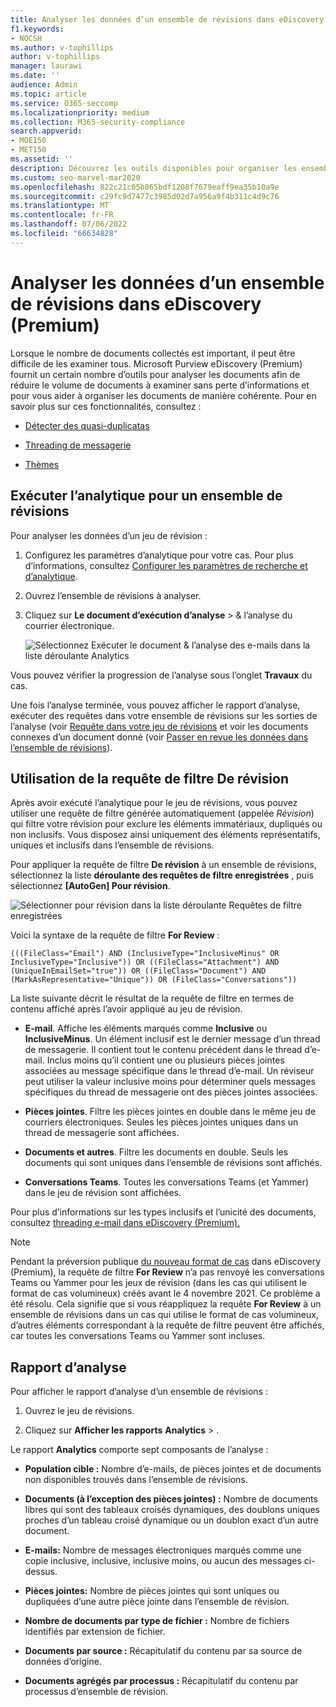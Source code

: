 ```yaml
---
title: Analyser les données d’un ensemble de révisions dans eDiscovery (Premium)
f1.keywords:
- NOCSH
ms.author: v-tophillips
author: v-tophillips
manager: laurawi
ms.date: ''
audience: Admin
ms.topic: article
ms.service: O365-seccomp
ms.localizationpriority: medium
ms.collection: M365-security-compliance
search.appverid:
- MOE150
- MET150
ms.assetid: ''
description: Découvrez les outils disponibles pour organiser les ensembles de documents lors de l’analyse d’un cas Microsoft Purview eDiscovery (Premium).
ms.custom: seo-marvel-mar2020
ms.openlocfilehash: 822c21c05b865bdf1208f7679eaff9ea35b10a9e
ms.sourcegitcommit: c29fc9d7477c3985d02d7a956a9f4b311c4d9c76
ms.translationtype: MT
ms.contentlocale: fr-FR
ms.lasthandoff: 07/06/2022
ms.locfileid: "66634828"
---
```

# <a name="analyze-data-in-a-review-set-in-ediscovery-premium"></a>Analyser les données d’un ensemble de révisions dans eDiscovery (Premium)

Lorsque le nombre de documents collectés est important, il peut être difficile de les examiner tous. Microsoft Purview eDiscovery (Premium) fournit un certain nombre d’outils pour analyser les documents afin de réduire le volume de documents à examiner sans perte d’informations et pour vous aider à organiser les documents de manière cohérente. Pour en savoir plus sur ces fonctionnalités, consultez :

- [Détecter des quasi-duplicatas](near-duplicate-detection-in-advanced-ediscovery.md)

- [Threading de messagerie](email-threading-in-advanced-ediscovery.md)

- [Thèmes](themes-in-advanced-ediscovery.md)

## <a name="run-analytics-for-a-review-set"></a>Exécuter l’analytique pour un ensemble de révisions

Pour analyser les données d’un jeu de révision :

1. Configurez les paramètres d’analytique pour votre cas. Pour plus d’informations, consultez [Configurer les paramètres de recherche et d’analytique](configure-search-and-analytics-settings-in-advanced-ediscovery.md).

2. Ouvrez l’ensemble de révisions à analyser.

3. Cliquez sur **Le document d’exécution d’analyse** >  & l’analyse du courrier électronique.

   ![Sélectionnez Exécuter le document & l’analyse des e-mails dans la liste déroulante Analytics](..\media\RunAnalytics1.png)

Vous pouvez vérifier la progression de l’analyse sous l’onglet **Travaux** du cas.

 Une fois l’analyse terminée, vous pouvez afficher le rapport d’analyse, exécuter des requêtes dans votre ensemble de révisions sur les sorties de l’analyse (voir [Requête dans votre jeu de révisions](review-set-search.md) et voir les documents connexes d’un document donné (voir [Passer en revue les données dans l’ensemble de révisions](reviewing-data-in-review-set.md)).

## <a name="using-the-for-review-filter-query"></a>Utilisation de la requête de filtre De révision

Après avoir exécuté l’analytique pour le jeu de révisions, vous pouvez utiliser une requête de filtre générée automatiquement (appelée *Révision*) qui filtre votre révision pour exclure les éléments immatériaux, dupliqués ou non inclusifs. Vous disposez ainsi uniquement des éléments représentatifs, uniques et inclusifs dans l’ensemble de révisions.

Pour appliquer la requête de filtre **De révision** à un ensemble de révisions, sélectionnez la liste **déroulante des requêtes de filtre enregistrées** , puis sélectionnez **\[AutoGen] Pour révision**.

![Sélectionner pour révision dans la liste déroulante Requêtes de filtre enregistrées](..\media\ForReviewFilterQuery1.png)

Voici la syntaxe de la requête de filtre **For Review** :

`(((FileClass="Email") AND (InclusiveType="InclusiveMinus" OR InclusiveType="Inclusive")) OR ((FileClass="Attachment") AND (UniqueInEmailSet="true")) OR ((FileClass="Document") AND (MarkAsRepresentative="Unique")) OR (FileClass="Conversations"))`

La liste suivante décrit le résultat de la requête de filtre en termes de contenu affiché après l’avoir appliqué au jeu de révision.

- **E-mail**. Affiche les éléments marqués comme **Inclusive** ou **InclusiveMinus**. Un élément inclusif est le dernier message d’un thread de messagerie. Il contient tout le contenu précédent dans le thread d’e-mail. Inclus moins qu’il contient une ou plusieurs pièces jointes associées au message spécifique dans le thread d’e-mail. Un réviseur peut utiliser la valeur inclusive moins pour déterminer quels messages spécifiques du thread de messagerie ont des pièces jointes associées.

- **Pièces jointes**. Filtre les pièces jointes en double dans le même jeu de courriers électroniques. Seules les pièces jointes uniques dans un thread de messagerie sont affichées.

- **Documents et autres**. Filtre les documents en double. Seuls les documents qui sont uniques dans l’ensemble de révisions sont affichés.

- **Conversations Teams**. Toutes les conversations Teams (et Yammer) dans le jeu de révision sont affichées.

Pour plus d’informations sur les types inclusifs et l’unicité des documents, consultez [threading e-mail dans eDiscovery (Premium).](email-threading-in-advanced-ediscovery.md)

> [!NOTE]
> Pendant la préversion publique [du nouveau format de cas](advanced-ediscovery-new-case-format.md) dans eDiscovery (Premium), la requête de filtre **For Review** n’a pas renvoyé les conversations Teams ou Yammer pour les jeux de révision (dans les cas qui utilisent le format de cas volumineux) créés avant le 4 novembre 2021. Ce problème a été résolu. Cela signifie que si vous réappliquez la requête **For Review** à un ensemble de révisions dans un cas qui utilise le format de cas volumineux, d’autres éléments correspondant à la requête de filtre peuvent être affichés, car toutes les conversations Teams ou Yammer sont incluses.

## <a name="analytics-report"></a>Rapport d’analyse

Pour afficher le rapport d’analyse d’un ensemble de révisions :

1. Ouvrez le jeu de révisions.

2. Cliquez sur **Afficher les rapports** **Analytics** > .

Le rapport **Analytics** comporte sept composants de l’analyse :

- **Population cible :** Nombre d’e-mails, de pièces jointes et de documents non disponibles trouvés dans l’ensemble de révisions.

- **Documents (à l’exception des pièces jointes) :** Nombre de documents libres qui sont des tableaux croisés dynamiques, des doublons uniques proches d’un tableau croisé dynamique ou un doublon exact d’un autre document.

- **E-mails:** Nombre de messages électroniques marqués comme une copie inclusive, inclusive, inclusive moins, ou aucun des messages ci-dessus.

- **Pièces jointes:** Nombre de pièces jointes qui sont uniques ou dupliquées d’une autre pièce jointe dans l’ensemble de révision.

- **Nombre de documents par type de fichier :** Nombre de fichiers identifiés par extension de fichier.

- **Documents par source :** Récapitulatif du contenu par sa source de données d’origine.

- **Documents agrégés par processus :** Récapitulatif du contenu par processus d’ensemble de révision. 
